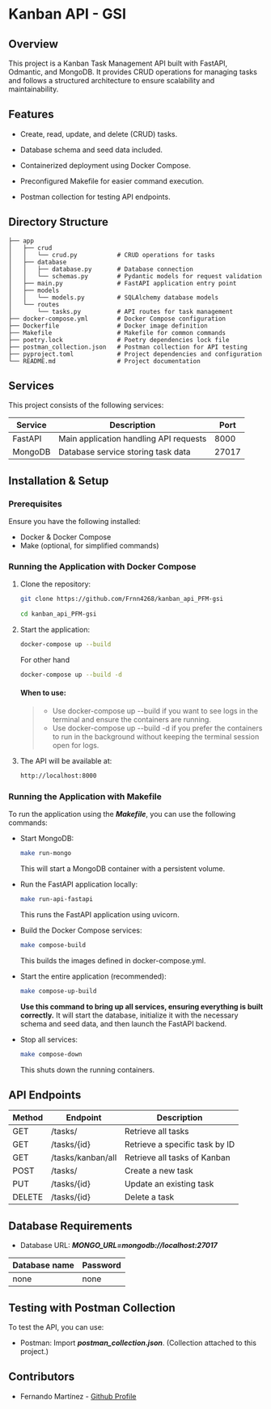 # Kanban API - GSI

## Overview

This project is a Kanban Task Management API built with FastAPI, Odmantic, and MongoDB. It provides CRUD operations for managing tasks and follows a structured architecture to ensure scalability and maintainability.

## Features

- Create, read, update, and delete (CRUD) tasks.

- Database schema and seed data included.

- Containerized deployment using Docker Compose.

- Preconfigured Makefile for easier command execution.

- Postman collection for testing API endpoints.

## Directory Structure

```plaintext
├── app
│   ├── crud
│   │   └── crud.py           # CRUD operations for tasks
│   ├── database
│   │   ├── database.py       # Database connection
│   │   └── schemas.py        # Pydantic models for request validation
│   ├── main.py               # FastAPI application entry point
│   ├── models
│   │   └── models.py         # SQLAlchemy database models
│   └── routes
│       └── tasks.py          # API routes for task management
├── docker-compose.yml        # Docker Compose configuration
├── Dockerfile                # Docker image definition
├── Makefile                  # Makefile for common commands
├── poetry.lock               # Poetry dependencies lock file
├── postman_collection.json   # Postman collection for API testing
├── pyproject.toml            # Project dependencies and configuration
└── README.md                 # Project documentation
```

## Services

This project consists of the following services:

| Service  | Description  | Port  |
| ------------ | ------------ | ------------ |
| FastAPI | Main application handling API requests  | 8000  |
| MongoDB  | Database service storing task data  | 27017  |

## Installation & Setup

### Prerequisites

Ensure you have the following installed:

- Docker & Docker Compose
- Make (optional, for simplified commands)

### Running the Application with Docker Compose

1. Clone the repository:

	```bash
	git clone https://github.com/Frnn4268/kanban_api_PFM-gsi
		 
	cd kanban_api_PFM-gsi
	```

2. Start the application:

	```bash
	docker-compose up --build
	```
	For other hand
	```bash
	docker-compose up --build -d
	```

	#### When to use:

	> - Use docker-compose up --build if you want to see logs in the terminal and ensure the containers are running.
	> -  Use docker-compose up --build -d if you prefer the containers to run in the background without keeping the terminal session open for logs.

3. The API will be available at:

	```bash
	http://localhost:8000
	```
### Running the Application with Makefile

To run the application using the ***Makefile***, you can use the following commands:

- Start MongoDB:

	```bash
	make run-mongo
	```
	
	This will start a MongoDB container with a persistent volume.

- Run the FastAPI application locally:

	```bash
	make run-api-fastapi
	```
	
	This runs the FastAPI application using uvicorn.

- Build the Docker Compose services:

	```bash
	make compose-build
	```
	
	This builds the images defined in docker-compose.yml.

- Start the entire application (recommended):

	```bash
	make compose-up-build
	```
	
	**Use this command to bring up all services, ensuring everything is built correctly.** It will start the database, initialize it with the necessary schema and seed data, and then launch the FastAPI backend.

- Stop all services:

	```bash
	make compose-down
	```
	
	This shuts down the running containers.

## API Endpoints

| Method  | Endpoint  | Description  |
| ------------ | ------------ | ------------ |
|  GET |  /tasks/  |  Retrieve all tasks  |
| GET  |  /tasks/{id}  | Retrieve a specific task by ID |
| GET  | /tasks/kanban/all | Retrieve all tasks of Kanban  |
| POST  | /tasks/  | Create a new task  |
| PUT  | /tasks/{id}  | Update an existing task  |
| DELETE  | /tasks/{id}  | Delete a task  |

## Database Requirements

- Database URL: ***MONGO_URL=mongodb://localhost:27017***

| Database name  | Password  | 
| ------------ | ------------ | 
|  none |  none  |  

## Testing with Postman Collection

To test the API, you can use:

- Postman: Import ***postman_collection.json***.
	(Collection attached to this project.)

## Contributors

- Fernando Martínez - [Github Profile](https://github.com/Frnn4268 "Github Profile")
